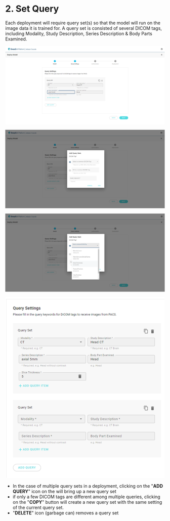 # 2. Set Query

Each deployment will require query set(s) so that the model will run on the image data it is trained for. A query set is consisted of several DICOM tags, including Modality, Study Description, Series Description & Body Parts Examined.&#x20;

![](<../../.gitbook/assets/image (19).png>)



![Other than the 4 DICOM tags listed, additional query items can be added to make the deployment more specific](<../../.gitbook/assets/image (4).png>)



![](<../../.gitbook/assets/image (3).png>)



![](<../../.gitbook/assets/image (22).png>)

* In the case of multiple query sets in a deployment, clicking on the "**ADD QUERY**" icon on the  will bring up a new query set
* if only a few DICOM tags are different among multiple queries, clicking on the "**COPY**" button will create a new query set with the same setting of the current query set.
* "**DELETE**" icon (garbage can) removes a query set









